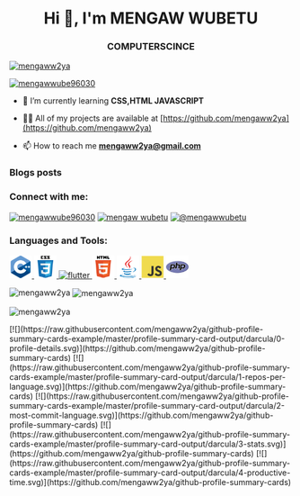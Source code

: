 <h1 align="center">Hi 👋, I'm MENGAW WUBETU</h1>
<h3 align="center">COMPUTERSCINCE</h3>

<p align="left"> <a href="https://github.com/ryo-ma/github-profile-trophy"><img src="https://github-profile-trophy.vercel.app/?username=mengaww2ya" alt="mengaww2ya" /></a> </p>

<p align="left"> <a href="https://twitter.com/mengawwube96030" target="blank"><img src="https://img.shields.io/twitter/follow/mengawwube96030?logo=twitter&style=for-the-badge" alt="mengawwube96030" /></a> </p>

- 🌱 I’m currently learning **CSS,HTML JAVASCRIPT**

- 👨‍💻 All of my projects are available at [https://github.com/mengaww2ya](https://github.com/mengaww2ya)

- 📫 How to reach me **mengaww2ya@gmail.com**

### Blogs posts
<!-- BLOG-POST-LIST:START -->
<!-- BLOG-POST-LIST:END -->

<h3 align="left">Connect with me:</h3>
<p align="left">
<a href="https://twitter.com/mengawwube96030" target="blank"><img align="center" src="https://raw.githubusercontent.com/rahuldkjain/github-profile-readme-generator/master/src/images/icons/Social/twitter.svg" alt="mengawwube96030" height="30" width="40" /></a>
<a href="https://fb.com/mengaw wubetu" target="blank"><img align="center" src="https://raw.githubusercontent.com/rahuldkjain/github-profile-readme-generator/master/src/images/icons/Social/facebook.svg" alt="mengaw wubetu" height="30" width="40" /></a>
<a href="https://medium.com/@mengawwubetu" target="blank"><img align="center" src="https://raw.githubusercontent.com/rahuldkjain/github-profile-readme-generator/master/src/images/icons/Social/medium.svg" alt="@mengawwubetu" height="30" width="40" /></a>
</p>

<h3 align="left">Languages and Tools:</h3>
<p align="left"> <a href="https://www.w3schools.com/cpp/" target="_blank" rel="noreferrer"> <img src="https://raw.githubusercontent.com/devicons/devicon/master/icons/cplusplus/cplusplus-original.svg" alt="cplusplus" width="40" height="40"/> </a> <a href="https://www.w3schools.com/css/" target="_blank" rel="noreferrer"> <img src="https://raw.githubusercontent.com/devicons/devicon/master/icons/css3/css3-original-wordmark.svg" alt="css3" width="40" height="40"/> </a> <a href="https://flutter.dev" target="_blank" rel="noreferrer"> <img src="https://www.vectorlogo.zone/logos/flutterio/flutterio-icon.svg" alt="flutter" width="40" height="40"/> </a> <a href="https://www.w3.org/html/" target="_blank" rel="noreferrer"> <img src="https://raw.githubusercontent.com/devicons/devicon/master/icons/html5/html5-original-wordmark.svg" alt="html5" width="40" height="40"/> </a> <a href="https://www.java.com" target="_blank" rel="noreferrer"> <img src="https://raw.githubusercontent.com/devicons/devicon/master/icons/java/java-original.svg" alt="java" width="40" height="40"/> </a> <a href="https://developer.mozilla.org/en-US/docs/Web/JavaScript" target="_blank" rel="noreferrer"> <img src="https://raw.githubusercontent.com/devicons/devicon/master/icons/javascript/javascript-original.svg" alt="javascript" width="40" height="40"/> </a> <a href="https://www.php.net" target="_blank" rel="noreferrer"> <img src="https://raw.githubusercontent.com/devicons/devicon/master/icons/php/php-original.svg" alt="php" width="40" height="40"/> </a> </p>

<p><img align="left" src="https://github-readme-stats.vercel.app/api/top-langs?username=mengaww2ya&show_icons=true&locale=en&layout=compact" alt="mengaww2ya" /></p>

<p>&nbsp;<img align="center" src="https://github-readme-stats.vercel.app/api?username=mengaww2ya&show_icons=true&locale=en" alt="mengaww2ya" /></p>

<p><img align="center" src="https://github-readme-streak-stats.herokuapp.com/?user=mengaww2ya&" alt="mengaww2ya" /></p>
[![](https://raw.githubusercontent.com/mengaww2ya/github-profile-summary-cards-example/master/profile-summary-card-output/darcula/0-profile-details.svg)](https://github.com/mengaww2ya/github-profile-summary-cards)
[![](https://raw.githubusercontent.com/mengaww2ya/github-profile-summary-cards-example/master/profile-summary-card-output/darcula/1-repos-per-language.svg)](https://github.com/mengaww2ya/github-profile-summary-cards) [![](https://raw.githubusercontent.com/mengaww2ya/github-profile-summary-cards-example/master/profile-summary-card-output/darcula/2-most-commit-language.svg)](https://github.com/mengaww2ya/github-profile-summary-cards)
[![](https://raw.githubusercontent.com/mengaww2ya/github-profile-summary-cards-example/master/profile-summary-card-output/darcula/3-stats.svg)](https://github.com/mengaww2ya/github-profile-summary-cards) [![](https://raw.githubusercontent.com/mengaww2ya/github-profile-summary-cards-example/master/profile-summary-card-output/darcula/4-productive-time.svg)](https://github.com/mengaww2ya/github-profile-summary-cards)
